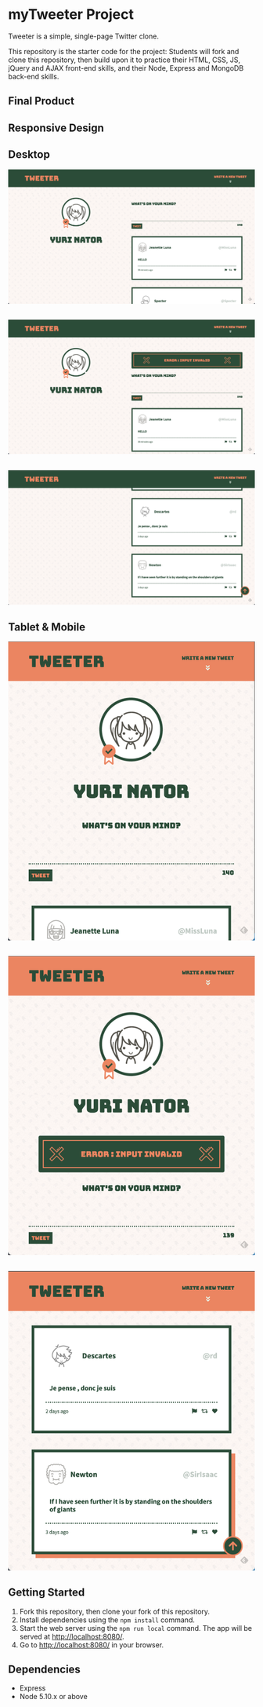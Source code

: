 # myTweeter Project

Tweeter is a simple, single-page Twitter clone.

This repository is the starter code for the project: Students will fork and clone this repository, then build upon it to practice their HTML, CSS, JS, jQuery and AJAX front-end skills, and their Node, Express and MongoDB back-end skills.

## Final Product

## Responsive Design

## Desktop 
!["Landing"](https://github.com/colinpoon/tweeter/blob/master/public/images/README-IMGS/Screen%20Shot%202021-10-08%20at%204.01.40%20PM.png?raw=true)  
##
!["Error"](https://github.com/colinpoon/tweeter/blob/master/public/images/README-IMGS/Screen%20Shot%202021-10-08%20at%204.01.48%20PM.png?raw=true)  
##
!["Back To-Top"](https://raw.githubusercontent.com/colinpoon/tweeter/master/public/images/README-IMGS/Screen%20Shot%202021-10-08%20at%204.02.16%20PM.png)  

## Tablet & Mobile
!["Landing"](https://github.com/colinpoon/tweeter/blob/master/public/images/README-IMGS/Screen%20Shot%202021-10-08%20at%204.02.44%20PM.png)  
##
!["Error"](https://github.com/colinpoon/tweeter/blob/master/public/images/README-IMGS/Screen%20Shot%202021-10-08%20at%204.02.56%20PM.png?raw=true)  
##
!["Back To-Top"](https://github.com/colinpoon/tweeter/blob/master/public/images/README-IMGS/Screen%20Shot%202021-10-08%20at%204.03.05%20PM.png?raw=true)  

  
## Getting Started

1. Fork this repository, then clone your fork of this repository.
2. Install dependencies using the `npm install` command.
3. Start the web server using the `npm run local` command. The app will be served at <http://localhost:8080/>.
4. Go to <http://localhost:8080/> in your browser.

## Dependencies

- Express
- Node 5.10.x or above

